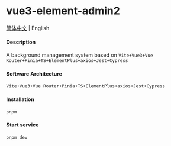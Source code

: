 # vue3-element-admin2

[简体中文](./README.md) | English

#### Description

A background management system based on `Vite+Vue3+Vue Router+Pinia+TS+ElementPlus+axios+Jest+Cypress`

#### Software Architecture

`Vite+Vue3+Vue Router+Pinia+TS+ElementPlus+axios+Jest+Cypress`

#### Installation

```shell
pnpm
```

#### Start service

```shell
pnpm dev
```
